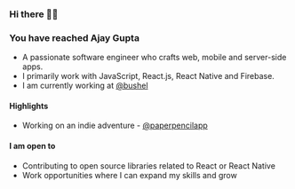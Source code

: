 ### Hi there 👋🏽
### You have reached Ajay Gupta

- A passionate software engineer who crafts web, mobile and server-side apps.
- I primarily work with JavaScript, React.js, React Native and Firebase.
- I am currently working at [@bushel](https://github.com/bushel)

#### Highlights

- Working on an indie adventure - [@paperpencilapp](https://github.com/paperpencilapp)

#### I am open to

- Contributing to open source libraries related to React or React Native
- Work opportunities where I can expand my skills and grow
